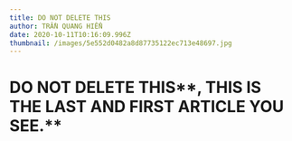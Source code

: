 ```yaml
---
title: DO NOT DELETE THIS
author: TRẦN QUANG HIỂN
date: 2020-10-11T10:16:09.996Z
thumbnail: /images/5e552d0482a8d87735122ec713e48697.jpg
---
```


# DO NOT DELETE THIS**, THIS IS THE LAST AND FIRST ARTICLE YOU SEE.**
